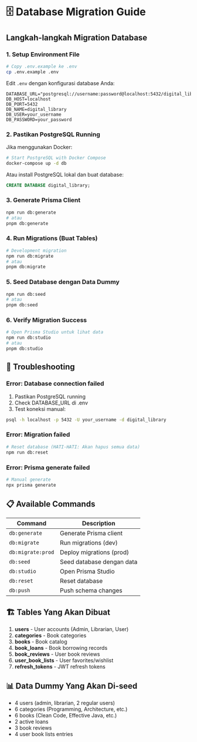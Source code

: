 # 🗄️ Database Migration Guide

## Langkah-langkah Migration Database

### 1. Setup Environment File
```bash
# Copy .env.example ke .env
cp .env.example .env
```

Edit `.env` dengan konfigurasi database Anda:
```env
DATABASE_URL="postgresql://username:password@localhost:5432/digital_library"
DB_HOST=localhost
DB_PORT=5432
DB_NAME=digital_library
DB_USER=your_username
DB_PASSWORD=your_password
```

### 2. Pastikan PostgreSQL Running
Jika menggunakan Docker:
```bash
# Start PostgreSQL with Docker Compose
docker-compose up -d db
```

Atau install PostgreSQL lokal dan buat database:
```sql
CREATE DATABASE digital_library;
```

### 3. Generate Prisma Client
```bash
npm run db:generate
# atau
pnpm db:generate
```

### 4. Run Migrations (Buat Tables)
```bash
# Development migration
npm run db:migrate
# atau
pnpm db:migrate
```

### 5. Seed Database dengan Data Dummy
```bash
npm run db:seed
# atau  
pnpm db:seed
```

### 6. Verify Migration Success
```bash
# Open Prisma Studio untuk lihat data
npm run db:studio
# atau
pnpm db:studio
```

## 🚨 Troubleshooting

### Error: Database connection failed
1. Pastikan PostgreSQL running
2. Check DATABASE_URL di .env
3. Test koneksi manual:
```bash
psql -h localhost -p 5432 -U your_username -d digital_library
```

### Error: Migration failed
```bash
# Reset database (HATI-HATI: Akan hapus semua data)
npm run db:reset
```

### Error: Prisma generate failed
```bash
# Manual generate
npx prisma generate
```

## 📋 Available Commands

| Command | Description |
|---------|-------------|
| `db:generate` | Generate Prisma client |
| `db:migrate` | Run migrations (dev) |
| `db:migrate:prod` | Deploy migrations (prod) |
| `db:seed` | Seed database dengan data |
| `db:studio` | Open Prisma Studio |
| `db:reset` | Reset database |
| `db:push` | Push schema changes |

## 🏗️ Tables Yang Akan Dibuat

1. **users** - User accounts (Admin, Librarian, User)
2. **categories** - Book categories
3. **books** - Book catalog
4. **book_loans** - Book borrowing records
5. **book_reviews** - User book reviews
6. **user_book_lists** - User favorites/wishlist
7. **refresh_tokens** - JWT refresh tokens

## 📊 Data Dummy Yang Akan Di-seed

- 4 users (admin, librarian, 2 regular users)
- 6 categories (Programming, Architecture, etc.)
- 6 books (Clean Code, Effective Java, etc.)
- 2 active loans
- 3 book reviews
- 4 user book lists entries